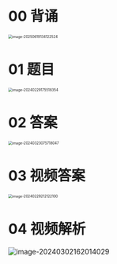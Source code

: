 # 00 背诵

<img src="https://cvp.oss-cn-shanghai.aliyuncs.com/202506191341703.png" alt="image-20250619134122524" style="zoom:50%;" />

# 01 题目

<img src="https://cvp.oss-cn-shanghai.aliyuncs.com/picgo/202402291755439.png" alt="image-20240229175518354" style="zoom:50%;" />



# 02 答案

<img src="https://cvp.oss-cn-shanghai.aliyuncs.com/picgo/202403230757797.png" alt="image-20240323075718047" style="zoom:50%;" />



# 03 视频答案

<img src="https://cvp.oss-cn-shanghai.aliyuncs.com/picgo/202402292121162.png" alt="image-20240229212122100" style="zoom:50%;" />

# 04 视频解析

![image-20240302162014029](https://cvp.oss-cn-shanghai.aliyuncs.com/picgo/202403021620481.png)
